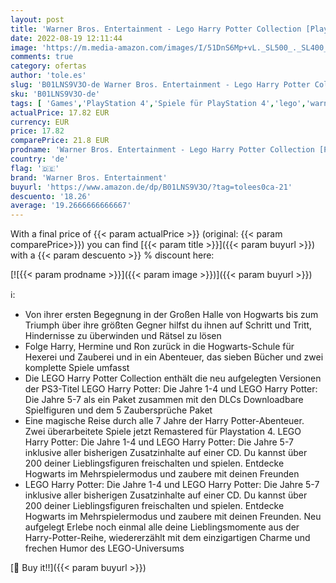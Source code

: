 ```yaml
---
layout: post
title: 'Warner Bros. Entertainment - Lego Harry Potter Collection [PlayStation 4]'
date: 2022-08-19 12:11:44
image: 'https://m.media-amazon.com/images/I/51DnS6Mp+vL._SL500_._SL400_.jpg'
comments: true
category: ofertas
author: 'tole.es'
slug: 'B01LNS9V3O-de Warner Bros. Entertainment - Lego Harry Potter Collection...'
sku: 'B01LNS9V3O-de'
tags: [ 'Games','PlayStation 4','Spiele für PlayStation 4','lego','warner bros. entertainment','🇩🇪', ]
actualPrice: 17.82 EUR
currency: EUR
price: 17.82
comparePrice: 21.8 EUR
prodname: 'Warner Bros. Entertainment - Lego Harry Potter Collection [PlayStation 4]'
country: 'de'
flag: '🇩🇪'
brand: 'Warner Bros. Entertainment'
buyurl: 'https://www.amazon.de/dp/B01LNS9V3O/?tag=tolees0ca-21'
descuento: '18.26'
average: '19.2666666666667'
---
```


With a final price of {{< param actualPrice >}} (original: {{< param comparePrice>}}) you can find [{{< param title >}}]({{< param buyurl >}}) with a  {{< param descuento >}} % discount here:

[![{{< param prodname >}}]({{< param image >}})]({{< param buyurl >}})

ℹ️:

- Von ihrer ersten Begegnung in der Großen Halle von Hogwarts bis zum Triumph über ihre größten Gegner hilfst du ihnen auf Schritt und Tritt, Hindernisse zu überwinden und Rätsel zu lösen
- Folge Harry, Hermine und Ron zurück in die Hogwarts-Schule für Hexerei und Zauberei und in ein Abenteuer, das sieben Bücher und zwei komplette Spiele umfasst
- Die LEGO Harry Potter Collection enthält die neu aufgelegten Versionen der PS3-Titel LEGO Harry Potter: Die Jahre 1-4 und LEGO Harry Potter: Die Jahre 5-7 als ein Paket zusammen mit den DLCs Downloadbare Spielfiguren und dem 5 Zaubersprüche Paket
- Eine magische Reise durch alle 7 Jahre der Harry Potter-Abenteuer. Zwei überarbeitete Spiele jetzt Remastered für Playstation 4. LEGO Harry Potter: Die Jahre 1-4 und LEGO Harry Potter: Die Jahre 5-7 inklusive aller bisherigen Zusatzinhalte auf einer CD. Du kannst über 200 deiner Lieblingsfiguren freischalten und spielen. Entdecke Hogwarts im Mehrspielermodus und zaubere mit deinen Freunden
- LEGO Harry Potter: Die Jahre 1-4 und LEGO Harry Potter: Die Jahre 5-7 inklusive aller bisherigen Zusatzinhalte auf einer CD. Du kannst über 200 deiner Lieblingsfiguren freischalten und spielen. Entdecke Hogwarts im Mehrspielermodus und zaubere mit deinen Freunden. Neu aufgelegt Erlebe noch einmal alle deine Lieblingsmomente aus der Harry-Potter-Reihe, wiedererzählt mit dem einzigartigen Charme und frechen Humor des LEGO-Universums

[🛒 Buy it!!]({{< param buyurl >}})
